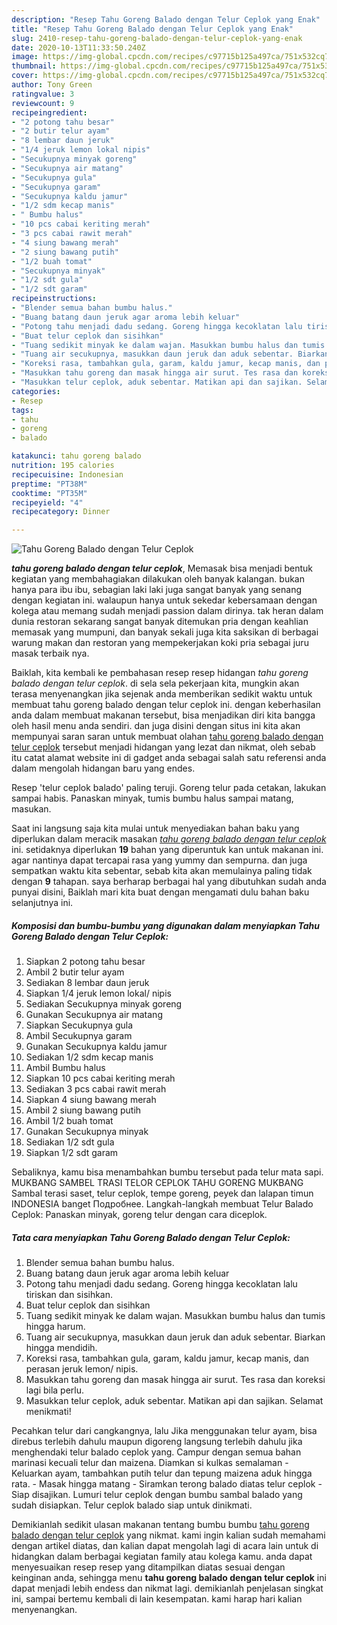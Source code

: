 ```yaml
---
description: "Resep Tahu Goreng Balado dengan Telur Ceplok yang Enak"
title: "Resep Tahu Goreng Balado dengan Telur Ceplok yang Enak"
slug: 2410-resep-tahu-goreng-balado-dengan-telur-ceplok-yang-enak
date: 2020-10-13T11:33:50.240Z
image: https://img-global.cpcdn.com/recipes/c97715b125a497ca/751x532cq70/tahu-goreng-balado-dengan-telur-ceplok-foto-resep-utama.jpg
thumbnail: https://img-global.cpcdn.com/recipes/c97715b125a497ca/751x532cq70/tahu-goreng-balado-dengan-telur-ceplok-foto-resep-utama.jpg
cover: https://img-global.cpcdn.com/recipes/c97715b125a497ca/751x532cq70/tahu-goreng-balado-dengan-telur-ceplok-foto-resep-utama.jpg
author: Tony Green
ratingvalue: 3
reviewcount: 9
recipeingredient:
- "2 potong tahu besar"
- "2 butir telur ayam"
- "8 lembar daun jeruk"
- "1/4 jeruk lemon lokal nipis"
- "Secukupnya minyak goreng"
- "Secukupnya air matang"
- "Secukupnya gula"
- "Secukupnya garam"
- "Secukupnya kaldu jamur"
- "1/2 sdm kecap manis"
- " Bumbu halus"
- "10 pcs cabai keriting merah"
- "3 pcs cabai rawit merah"
- "4 siung bawang merah"
- "2 siung bawang putih"
- "1/2 buah tomat"
- "Secukupnya minyak"
- "1/2 sdt gula"
- "1/2 sdt garam"
recipeinstructions:
- "Blender semua bahan bumbu halus."
- "Buang batang daun jeruk agar aroma lebih keluar"
- "Potong tahu menjadi dadu sedang. Goreng hingga kecoklatan lalu tiriskan dan sisihkan."
- "Buat telur ceplok dan sisihkan"
- "Tuang sedikit minyak ke dalam wajan. Masukkan bumbu halus dan tumis hingga harum."
- "Tuang air secukupnya, masukkan daun jeruk dan aduk sebentar. Biarkan hingga mendidih."
- "Koreksi rasa, tambahkan gula, garam, kaldu jamur, kecap manis, dan perasan jeruk lemon/ nipis."
- "Masukkan tahu goreng dan masak hingga air surut. Tes rasa dan koreksi lagi bila perlu."
- "Masukkan telur ceplok, aduk sebentar. Matikan api dan sajikan. Selamat menikmati!"
categories:
- Resep
tags:
- tahu
- goreng
- balado

katakunci: tahu goreng balado 
nutrition: 195 calories
recipecuisine: Indonesian
preptime: "PT38M"
cooktime: "PT35M"
recipeyield: "4"
recipecategory: Dinner

---
```



![Tahu Goreng Balado dengan Telur Ceplok](https://img-global.cpcdn.com/recipes/c97715b125a497ca/751x532cq70/tahu-goreng-balado-dengan-telur-ceplok-foto-resep-utama.jpg)

<b><i>tahu goreng balado dengan telur ceplok</i></b>, Memasak bisa menjadi bentuk kegiatan yang membahagiakan dilakukan oleh banyak kalangan. bukan hanya para ibu ibu, sebagian laki laki juga sangat banyak yang senang dengan kegiatan ini. walaupun hanya untuk sekedar kebersamaan dengan kolega atau memang sudah menjadi passion dalam dirinya. tak heran dalam dunia restoran sekarang sangat banyak ditemukan pria dengan keahlian memasak yang mumpuni, dan banyak sekali juga kita saksikan di berbagai warung makan dan restoran yang mempekerjakan koki pria sebagai juru masak terbaik nya.

Baiklah, kita kembali ke pembahasan resep resep hidangan <i>tahu goreng balado dengan telur ceplok</i>. di sela sela pekerjaan kita, mungkin akan terasa menyenangkan jika sejenak anda memberikan sedikit waktu untuk membuat tahu goreng balado dengan telur ceplok ini. dengan keberhasilan anda dalam membuat makanan tersebut, bisa menjadikan diri kita bangga oleh hasil menu anda sendiri. dan juga disini dengan situs ini kita akan mempunyai saran saran untuk membuat olahan <u>tahu goreng balado dengan telur ceplok</u> tersebut menjadi hidangan yang lezat dan nikmat, oleh sebab itu catat alamat website ini di gadget anda sebagai salah satu referensi anda dalam mengolah hidangan baru yang endes.

Resep &#39;telur ceplok balado&#39; paling teruji. Goreng telur pada cetakan, lakukan sampai habis. Panaskan minyak, tumis bumbu halus sampai matang, masukan.


Saat ini langsung saja kita mulai untuk menyediakan bahan baku yang diperlukan dalam meracik masakan <u><i>tahu goreng balado dengan telur ceplok</i></u> ini. setidaknya diperlukan <b>19</b> bahan yang diperuntuk kan untuk makanan ini. agar nantinya dapat tercapai rasa yang yummy dan sempurna. dan juga sempatkan waktu kita sebentar, sebab kita akan memulainya paling tidak dengan <b>9</b> tahapan. saya berharap berbagai hal yang dibutuhkan sudah anda punyai disini, Baiklah mari kita buat dengan mengamati dulu bahan baku selanjutnya ini.

<!--inarticleads1-->

##### Komposisi dan bumbu-bumbu yang digunakan dalam menyiapkan Tahu Goreng Balado dengan Telur Ceplok:

1. Siapkan 2 potong tahu besar
1. Ambil 2 butir telur ayam
1. Sediakan 8 lembar daun jeruk
1. Siapkan 1/4 jeruk lemon lokal/ nipis
1. Sediakan Secukupnya minyak goreng
1. Gunakan Secukupnya air matang
1. Siapkan Secukupnya gula
1. Ambil Secukupnya garam
1. Gunakan Secukupnya kaldu jamur
1. Sediakan 1/2 sdm kecap manis
1. Ambil  Bumbu halus
1. Siapkan 10 pcs cabai keriting merah
1. Sediakan 3 pcs cabai rawit merah
1. Siapkan 4 siung bawang merah
1. Ambil 2 siung bawang putih
1. Ambil 1/2 buah tomat
1. Gunakan Secukupnya minyak
1. Sediakan 1/2 sdt gula
1. Siapkan 1/2 sdt garam


Sebaliknya, kamu bisa menambahkan bumbu tersebut pada telur mata sapi. MUKBANG SAMBEL TRASI TELOR CEPLOK TAHU GORENG MUKBANG Sambal terasi saset, telur ceplok, tempe goreng, peyek dan lalapan timun INDONESIA banget Подробнее. Langkah-langkah membuat Telur Balado Ceplok: Panaskan minyak, goreng telur dengan cara diceplok. 

<!--inarticleads2-->

##### Tata cara menyiapkan Tahu Goreng Balado dengan Telur Ceplok:

1. Blender semua bahan bumbu halus.
1. Buang batang daun jeruk agar aroma lebih keluar
1. Potong tahu menjadi dadu sedang. Goreng hingga kecoklatan lalu tiriskan dan sisihkan.
1. Buat telur ceplok dan sisihkan
1. Tuang sedikit minyak ke dalam wajan. Masukkan bumbu halus dan tumis hingga harum.
1. Tuang air secukupnya, masukkan daun jeruk dan aduk sebentar. Biarkan hingga mendidih.
1. Koreksi rasa, tambahkan gula, garam, kaldu jamur, kecap manis, dan perasan jeruk lemon/ nipis.
1. Masukkan tahu goreng dan masak hingga air surut. Tes rasa dan koreksi lagi bila perlu.
1. Masukkan telur ceplok, aduk sebentar. Matikan api dan sajikan. Selamat menikmati!


Pecahkan telur dari cangkangnya, lalu Jika menggunakan telur ayam, bisa direbus terlebih dahulu maupun digoreng langsung terlebih dahulu jika menghendaki telur balado ceplok yang. Campur dengan semua bahan marinasi kecuali telur dan maizena. Diamkan si kulkas semalaman - Keluarkan ayam, tambahkan putih telur dan tepung maizena aduk hingga rata. - Masak hingga matang - Siramkan terong balado diatas telur ceplok - Siap disajikan. Lumuri telur ceplok dengan bumbu sambal balado yang sudah disiapkan. Telur ceplok balado siap untuk dinikmati. 

Demikianlah sedikit ulasan makanan tentang bumbu bumbu <u>tahu goreng balado dengan telur ceplok</u> yang nikmat. kami ingin kalian sudah memahami dengan artikel diatas, dan kalian dapat mengolah lagi di acara lain untuk di hidangkan dalam berbagai kegiatan family atau kolega kamu. anda dapat menyesuaikan resep resep yang ditampilkan diatas sesuai dengan keinginan anda, sehingga menu <b>tahu goreng balado dengan telur ceplok</b> ini dapat menjadi lebih endess dan nikmat lagi. demikianlah penjelasan singkat ini, sampai bertemu kembali di lain kesempatan. kami harap hari kalian menyenangkan.
